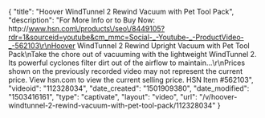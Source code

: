 {
    "title": "Hoover WindTunnel 2 Rewind Vacuum with Pet Tool Pack",
    "description": "For More Info or to Buy Now: http:\/\/www.hsn.com\/products\/seo\/8449105?rdr=1&sourceid=youtube&cm_mmc=Social-_-Youtube-_-ProductVideo-_-562103\r\nHoover WindTunnel 2 Rewind Upright Vacuum with Pet Tool Pack\nTake the chore out of vacuuming with the lightweight WindTunnel 2. Its powerful cyclones filter dirt out of the airflow to maintain...\r\nPrices shown on the previously recorded video may not represent the current price.  View hsn.com to view the current selling price. HSN Item #562103",
    "videoid": "112328034",
    "date_created": "1501909380",
    "date_modified": "1503416161",
    "type": "captivate",
    "layout": "video",
    "url": "\/v\/hoover-windtunnel-2-rewind-vacuum-with-pet-tool-pack\/112328034"
}